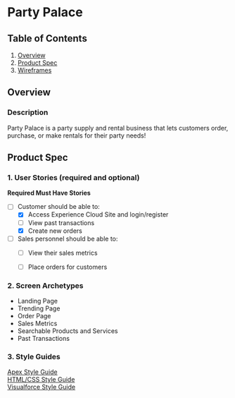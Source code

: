# Party Palace

## Table of Contents
1. [Overview](#Overview)
2. [Product Spec](#Product-Spec)
3. [Wireframes](#Wireframes)


## Overview
### Description
Party Palace is a party supply and rental business that lets customers order, purchase, or make rentals for their party needs! 



## Product Spec
### 1. User Stories (required and optional)

**Required Must Have Stories**

- [ ] Customer should be able to:
  - [x] Access Experience Cloud Site and login/register
  - [ ] View past transactions
  - [x] Create new orders

- [ ] Sales personnel should be able to:
  - [ ] View their sales metrics
  - [ ] Place orders for customers



### 2. Screen Archetypes

* Landing Page
* Trending Page
* Order Page
* Sales Metrics
* Searchable Products and Services
* Past Transactions


### 3. Style Guides

[Apex Style Guide](https://hackmd.io/n7ub8lwuQgGjMokkKNw0FQ)
<br/>
[HTML/CSS Style Guide](https://hackmd.io/YcPiCedRRq65r9zV9Hlixg)
<br/>
[Visualforce Style Guide](https://hackmd.io/y534sApuSV-fADF-eR1KAg)




